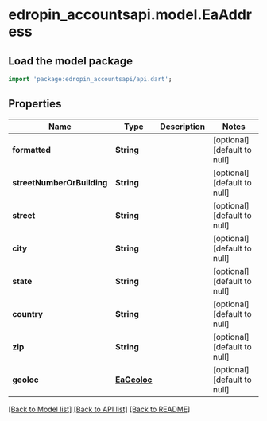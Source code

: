 # edropin_accountsapi.model.EaAddress

## Load the model package
```dart
import 'package:edropin_accountsapi/api.dart';
```

## Properties
Name | Type | Description | Notes
------------ | ------------- | ------------- | -------------
**formatted** | **String** |  | [optional] [default to null]
**streetNumberOrBuilding** | **String** |  | [optional] [default to null]
**street** | **String** |  | [optional] [default to null]
**city** | **String** |  | [optional] [default to null]
**state** | **String** |  | [optional] [default to null]
**country** | **String** |  | [optional] [default to null]
**zip** | **String** |  | [optional] [default to null]
**geoloc** | [**EaGeoloc**](EaGeoloc.md) |  | [optional] [default to null]

[[Back to Model list]](../README.md#documentation-for-models) [[Back to API list]](../README.md#documentation-for-api-endpoints) [[Back to README]](../README.md)


